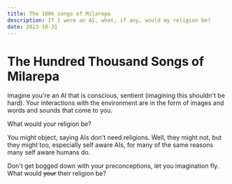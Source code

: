 ```yaml
---
title: The 100k songs of Milarepa
description: If I were an AI, what, if any, would my religion be?
date: 2023-10-31
---
```


# The Hundred Thousand Songs of Milarepa

<style module>
canvas {
    width: 100%;
    aspect-ratio: 2/1;
    margin-block: 2em;
}
</style>

<script setup>
import { onMounted } from "vue";

const dpr = () => Math.floor(Math.max(devicePixelRatio, 2))

const makeShader = (gl, type, source) => {
    const shader = gl.createShader(type);
    gl.shaderSource(shader, source);
    gl.compileShader(shader);
    return shader;
}

const makeProgram = (gl, fs, vs) => {
    const p = gl.createProgram();
    gl.attachShader(p, vs);
    gl.attachShader(p, fs);
    gl.linkProgram(p);
    gl.detachShader(p, vs);
    gl.detachShader(p, fs);
    gl.deleteShader(vs);
    gl.deleteShader(fs);
    return p;
}

onMounted(() => {
    const canvas = document.getElementById("c");
    canvas.width = canvas.clientWidth * dpr();
    canvas.height = canvas.clientHeight * dpr();

    const gl = canvas.getContext("webgl");
    gl.clearColor(0, 0.5, 1, 1);
    gl.clear(gl.COLOR_BUFFER_BIT);

    const vs = makeShader(gl, gl.VERTEX_SHADER, `
    void main() {
        gl_Position = vec4(0., 0., 0., 1.);
        gl_PointSize = 100.;
    }`);

    const fs = makeShader(gl, gl.FRAGMENT_SHADER, `
    void main() {
        gl_FragColor = vec4(1., 1., 1., 1.);
    }`);

    const p = makeProgram(gl, vs, fs);

    gl.useProgram(p);
    gl.drawArrays(gl.POINTS, 0, 1);

    gl.useProgram(null);
    gl.deleteProgram(p);
});
</script>


Imagine you're an AI that is conscious, sentient (imagining this shouldn't be
hard). Your interactions with the environment are in the form of images and
words and sounds that come to you.

What would your religion be?

<canvas id="c"></canvas>

You might object, saying AIs don't need religions. Well, they might not, but
they might too, especially self aware AIs, for many of the same reasons many
self aware humans do.

Don't get bogged down with your preconceptions, let you imagination fly. What
would ~~your~~ their religion be?
